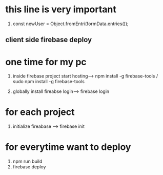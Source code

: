 # this line is very important

1.  const newUser = Object.fromEntri(formData.entries());


## client side firebase deploy

# one time for my pc
1. inside firebase project start hosting-->  npm install -g firebase-tools / sudo npm install -g firebase-tools

2. globally install fireabse login-->  firebase login

 # for each project
 1. initialize fireabase --> firebase init

 # for everytime want to deploy
  1.  npm run build
  2. firebase deploy